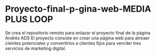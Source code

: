 # Proyecto-final-p-gina-web-MEDIA PLUS LOOP
Se crea el repositorio remoto para enlazar el proyecto final de la página Andrés ADS 
El proyecto consiste en crear una página web para atreaer cleintes potenciales y convertirlos a 
clientes fijos para venrder tres servicios de marketing digital.
